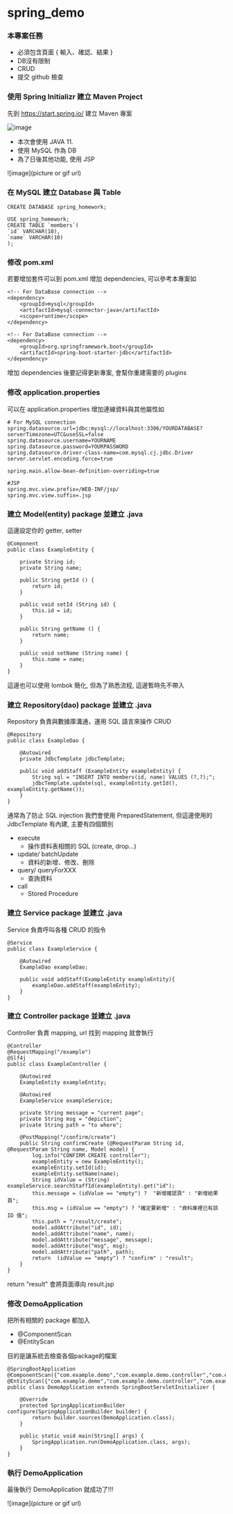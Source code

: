 # spring_demo
### 本專案任務
* 必須包含頁面 { 輸入、確認、結果 }
* DB沒有限制
* CRUD
* 提交 github 檢查

### 使用 Spring Initializr 建立 Maven Project
先到 https://start.spring.io/ 建立 Maven 專案

![image](https://github.com/jess88tw/spring_demo/blob/master/src/main/resources/static/picture/spring%20initiailiz.png)

* 本次會使用 JAVA 11.
* 使用 MySQL 作為 DB
* 為了日後其他功能, 使用 JSP

![image](picture or gif url)
### 在 MySQL 建立 Database 與 Table
```
CREATE DATABASE spring_homework;

USE spring_homework;
CREATE TABLE `members`(
`id` VARCHAR(10),
`name` VARCHAR(10)
);
```

### 修改 pom.xml   
若要增加套件可以到 pom.xml 增加 dependencies, 可以參考本專案如
```
<!-- For DataBase connection -->
<dependency>
    <groupId>mysql</groupId>
    <artifactId>mysql-connector-java</artifactId>
    <scope>runtime</scope>
</dependency>

<!-- For DataBase connection -->
<dependency>
    <groupId>org.springframework.boot</groupId>
    <artifactId>spring-boot-starter-jdbc</artifactId>
</dependency>
```
增加 dependencies 後要記得更新專案, 會幫你重建需要的 plugins

### 修改 application.properties
可以在 application.properties 增加連線資料與其他屬性如
```
# For MySQL connection
spring.datasource.url=jdbc:mysql://localhost:3306/YOURDATABASE?serverTimezone=UTC&useSSL=false
spring.datasource.username=YOURNAME
spring.datasource.password=YOURPASSWORD
spring.datasource.driver-class-name=com.mysql.cj.jdbc.Driver
server.servlet.encoding.force=true

spring.main.allow-bean-definition-overriding=true

#JSP
spring.mvc.view.prefix=/WEB-INF/jsp/
spring.mvc.view.suffix=.jsp
```

### 建立 Model(entity) package 並建立 .java
這邊設定你的 getter, setter
```
@Component
public class ExampleEntity {

    private String id;
    private String name;

    public String getId () {
        return id;
    }

    public void setId (String id) {
        this.id = id;
    }

    public String getName () {
        return name;
    }

    public void setName (String name) {
        this.name = name;
    }
}
```
這邊也可以使用 lombok 簡化, 但為了熟悉流程, 這邊暫時先不帶入

### 建立 Repository(dao) package 並建立 .java
Repository 負責與數據庫溝通，運用 SQL 語言來操作 CRUD
```
@Repository
public class ExampleDao {

    @Autowired
    private JdbcTemplate jdbcTemplate;

    public void addStaff (ExampleEntity exampleEntity) {
        String sql = "INSERT INTO members(id, name) VALUES (?,?);";
        jdbcTemplate.update(sql, exampleEntity.getId(), exampleEntity.getName());
    }
}
```
通常為了防止 SQL injection 我們會使用 PreparedStatement, 但這邊使用的 JdbcTemplate 有內建, 主要有四個類別
* execute
  * 操作資料表相關的 SQL (create, drop…)
* update/ batchUpdate
  * 資料的新增、修改、刪除
* query/ queryForXXX
  * 查詢資料
* call
  * Stored Procedure

### 建立 Service package 並建立 .java
Service 負責呼叫各種 CRUD 的指令
```
@Service
public class ExampleService {

    @Autowired
    ExampleDao exampleDao;

    public void addStaff(ExampleEntity exampleEntity){
        exampleDao.addStaff(exampleEntity);
    }
}
```

### 建立 Controller package 並建立 .java
Controller 負責 mapping, url 找到 mapping 就會執行
```
@Controller
@RequestMapping("/example")
@Slf4j
public class ExampleController {

    @Autowired
    ExampleEntity exampleEntity;

    @Autowired
    ExampleService exampleService;

    private String message = "current page";
    private String msg = "depiction";
    private String path = "to where";
    
    @PostMapping("/confirm/create")
    public String confirmCreate (@RequestParam String id, @RequestParam String name, Model model) {
        log.info("CONFIRM CREATE controller");
        exampleEntity = new ExampleEntity();
        exampleEntity.setId(id);
        exampleEntity.setName(name);
        String idValue = (String) exampleService.searchStaffId(exampleEntity).get("id");
        this.message = (idValue == "empty") ?  "新增確認頁" : "新增結果頁";
        this.msg = (idValue == "empty") ? "確定要新增" : "資料庫裡已有該 ID 值";
        this.path = "/result/create";
        model.addAttribute("id", id);
        model.addAttribute("name", name);
        model.addAttribute("message", message);
        model.addAttribute("msg", msg);
        model.addAttribute("path", path);
        return  (idValue == "empty") ? "confirm" : "result";
    }
}
```
return "result" 會將頁面導向 result.jsp

### 修改 DemoApplication
把所有相關的 package 都加入
* @ComponentScan
* @EntityScan

目的是讓系統去檢查各個package的檔案
```
@SpringBootApplication
@ComponentScan({"com.example.demo","com.example.demo.controller","com.example.demo.dao","com.example.demo.entity","com.example.demo.service"})
@EntityScan({"com.example.demo","com.example.demo.controller","com.example.demo.dao","com.example.demo.entity","com.example.demo.service"})
public class DemoApplication extends SpringBootServletInitializer {

    @Override
    protected SpringApplicationBuilder configure(SpringApplicationBuilder builder) {
        return builder.sources(DemoApplication.class);
    }
    
    public static void main(String[] args) {
        SpringApplication.run(DemoApplication.class, args);
    }
}
```

### 執行 DemoApplication
最後執行 DemoApplication 就成功了!!!

![image](picture or gif url)



